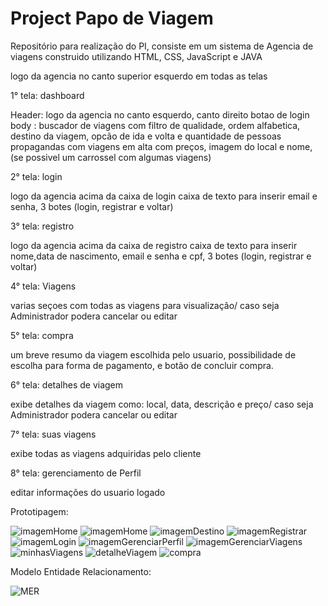 # Project Papo de Viagem 
Repositório para realização do PI, consiste em um sistema de Agencia de viagens construido utilizando HTML, CSS, JavaScript e JAVA 

logo da agencia no canto superior esquerdo em todas as telas

1°  tela: dashboard

Header: logo da agencia no canto esquerdo, canto direito botao de login 
body : buscador de viagens com filtro de qualidade, ordem alfabetica, destino da viagem, opcão de ida e volta e quantidade de pessoas 
propagandas com viagens em alta com preços, imagem do local e nome, (se possivel um carrossel com algumas viagens)  

2°  tela: login

logo da agencia acima da caixa de login
caixa de texto para inserir email e senha, 3 botes (login, registrar e voltar)


3°  tela: registro

logo da agencia acima da caixa de registro
caixa de texto para inserir nome,data de nascimento, email e senha e cpf, 3 botes (login, registrar e voltar)

4°  tela: Viagens

varias seçoes com todas as viagens para visualização/ caso seja Administrador podera cancelar ou editar 

5°  tela: compra

um breve resumo da viagem escolhida pelo usuario, possibilidade de escolha para forma de pagamento, e botão de concluir compra.

6°  tela: detalhes de viagem

exibe detalhes da viagem como: local, data, descrição e preço/ caso seja Administrador podera cancelar ou editar 

7°  tela: suas viagens

exibe todas as viagens adquiridas pelo cliente

8°  tela: gerenciamento de Perfil

editar informações do usuario logado

Prototipagem:

![imagemHome](src/Prototipagem/page1.png)
![imagemHome](src/Prototipagem/imageAreaLogada.PNG)
![imagemDestino](src/Prototipagem/pageDestino.png)
![imagemRegistrar](src/Prototipagem/imageRegistrar.PNG)
![imagemLogin](src/Prototipagem/imageLogin.PNG)
![imagemGerenciarPerfil](src/Prototipagem/ImageGerenciarPerfil.PNG)
![imagemGerenciarViagens](src/Prototipagem/imageGerenciarPerfil-Viagens.PNG)
![minhasViagens](src/Prototipagem/DetalhedeViagem.jpg)
![detalheViagem](src/Prototipagem/MinhasViagens.jpg)
![compra](src/Prototipagem/Compra.jpg)

Modelo Entidade Relacionamento:

![MER](src/modelo%20MER/Mer-PapoDeViagem.png)

